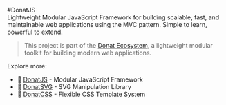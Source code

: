 #DonatJS  
Lightweight Modular JavaScript Framework for building scalable, fast, and maintainable web applications using the MVC pattern. Simple to learn, powerful to extend.  

> This project is part of the [Donat Ecosystem](https://github.com/sismadi), a lightweight modular toolkit for building modern web applications.

Explore more:
- 🍩 [DonatJS](https://github.com/sismadi/donatjs) - Modular JavaScript Framework
- 🍩 [DonatSVG](https://github.com/sismadi/donatsvg) - SVG Manipulation Library
- 🍩 [DonatCSS](https://github.com/sismadi/donatcss) - Flexible CSS Template System
